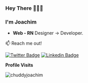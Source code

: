 ### Hey There 👋👋👋

### I'm Joachim 

- **Web - RN** Designer -> Developer.

:mailbox: Reach me out!

[![Twitter Badge](https://img.shields.io/badge/-@chuddyjoachim-1ca0f1?style=flat&labelColor=1ca0f1&logo=twitter&logoColor=white&link=https://twitter.com/chuddyjoachim)](https://twitter.com/chuddyjoachim) 
[![Linkedin Badge](https://img.shields.io/badge/-JoachimChikezie-0e76a8?style=flat&labelColor=0e76a8&logo=linkedin&logoColor=white)](https://www.linkedin.com/in/chuddyjoachim/) 

<b>Profile Visits </b>
<p align="left"> <img src="https://komarev.com/ghpvc/?username=chuddyjoachim&label=Profile%20views&color=0e75b6&style=flat" alt="chuddyjoachim" /> </p>
